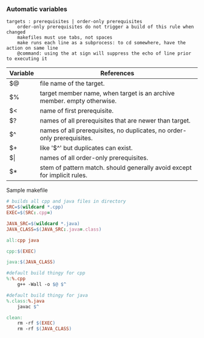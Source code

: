 ### Automatic variables
```
targets : prerequisites | order-only prerequisites
    order-only prerequisites do not trigger a build of this rule when changed
    makefiles must use tabs, not spaces
    make runs each line as a subprocess: to cd somewhere, have the action on same line
    @command: using the at sign will suppress the echo of line prior to executing it
```

Variable | References
---|---
$@  |  file name of the target.
$%  |  target member name, when target is an archive member. empty otherwise.
$<  |  name of first prerequisite.
$?  |  names of all prerequisites that are newer than target.
$^  |  names of all prerequisites, no duplicates, no order-only prerequisites.
$+  |  like '$^' but duplicates can exist.
$\|  |  names of all order-only prerequisites.
$*  |  stem of pattern match. should generally avoid except for implicit rules.

Sample makefile
```makefile
# builds all cpp and java files in directory
SRC=$(wildcard *.cpp)
EXEC=$(SRC:.cpp=)

JAVA_SRC=$(wildcard *.java)
JAVA_CLASS=$(JAVA_SRC:.java=.class)

all:cpp java

cpp:$(EXEC)

java:$(JAVA_CLASS)

#default build thingy for cpp
%:%.cpp
	g++ -Wall -o $@ $^

#default build thingy for java
%.class:%.java
	javac $^

clean:
	rm -rf $(EXEC)
	rm -rf $(JAVA_CLASS)
```
